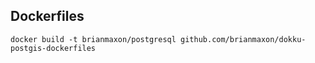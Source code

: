Dockerfiles
-----------

```
docker build -t brianmaxon/postgresql github.com/brianmaxon/dokku-postgis-dockerfiles
```
